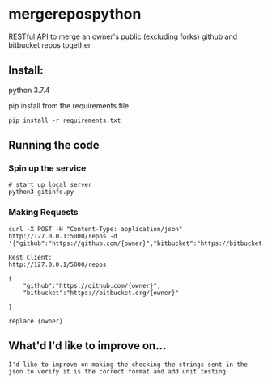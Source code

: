 # mergerepospython
RESTful API to merge an owner's public (excluding forks) github and bitbucket repos together

## Install:

python 3.7.4

pip install from the requirements file
``` 
pip install -r requirements.txt
```

## Running the code

### Spin up the service

```
# start up local server
python3 gitinfo.py
```

### Making Requests

```
curl -X POST -H "Content-Type: application/json" http://127.0.0.1:5000/repos -d '{"github":"https://github.com/{owner}","bitbucket":"https://bitbucket.org/{owner}"}'

Rest Client:
http://127.0.0.1/5000/repos

{
	"github":"https://github.com/{owner}",
	"bitbucket":"https://bitbucket.org/{owner}"
	
}

replace {owner}
```


## What'd I'd like to improve on...

```
I'd like to improve on making the checking the strings sent in the json to verify it is the correct format and add unit testing
```

